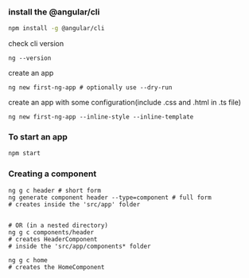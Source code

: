 
### install the @angular/cli
```bash
npm install -g @angular/cli
```

check cli version
```shell
ng --version
```

create an app
```shell
ng new first-ng-app # optionally use --dry-run
```

create an app with some configuration(include .css and .html in .ts file)
```shell
ng new first-ng-app --inline-style --inline-template
```

### To start an app
```bash
npm start
```

### Creating a component

```shell
ng g c header # short form
ng generate component header --type=component # full form
# creates inside the 'src/app' folder


# OR (in a nested directory)
ng g c components/header
# creates HeaderComponent
# inside the 'src/app/components* folder

ng g c home
# creates the HomeComponent
```
